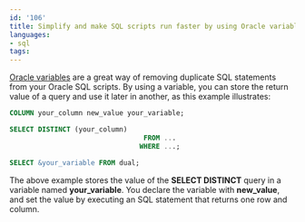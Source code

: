 ```yaml
---
id: '106'
title: Simplify and make SQL scripts run faster by using Oracle variables
languages:
- sql
tags:
---
```

[Oracle variables](http://www.orafaq.com/node/515) are a great way of removing duplicate SQL statements from your Oracle SQL scripts. By using a variable, you can store the return value of a query and use it later in another, as this example illustrates:


```sql
COLUMN your_column new_value your_variable;

SELECT DISTINCT (your_column)
                                 FROM ...
                                WHERE ...;

SELECT &your_variable FROM dual;
```
    

The above example stores the value of the **SELECT DISTINCT** query in a variable named **your\_variable**. You declare the variable with **new\_value**, and set the value by executing an SQL statement that returns one row and column.

